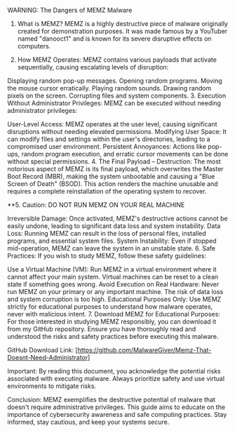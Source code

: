 WARNING: The Dangers of MEMZ Malware

1. What is MEMZ?
MEMZ is a highly destructive piece of malware originally created for demonstration purposes. It was made famous by a YouTuber named "danooct1" and is known for its severe disruptive effects on computers.

2. How MEMZ Operates:
MEMZ contains various payloads that activate sequentially, causing escalating levels of disruption:

Displaying random pop-up messages.
Opening random programs.
Moving the mouse cursor erratically.
Playing random sounds.
Drawing random pixels on the screen.
Corrupting files and system components.
3. Execution Without Administrator Privileges:
MEMZ can be executed without needing administrator privileges:

User-Level Access: MEMZ operates at the user level, causing significant disruptions without needing elevated permissions.
Modifying User Space: It can modify files and settings within the user's directories, leading to a compromised user environment.
Persistent Annoyances: Actions like pop-ups, random program execution, and erratic cursor movements can be done without special permissions.
4. The Final Payload – Destruction:
The most notorious aspect of MEMZ is its final payload, which overwrites the Master Boot Record (MBR), making the system unbootable and causing a "Blue Screen of Death" (BSOD). This action renders the machine unusable and requires a complete reinstallation of the operating system to recover.

**5. Caution: DO NOT RUN MEMZ ON YOUR REAL MACHINE

Irreversible Damage: Once activated, MEMZ's destructive actions cannot be easily undone, leading to significant data loss and system instability.
Data Loss: Running MEMZ can result in the loss of personal files, installed programs, and essential system files.
System Instability: Even if stopped mid-operation, MEMZ can leave the system in an unstable state.
6. Safe Practices:
If you wish to study MEMZ, follow these safety guidelines:

Use a Virtual Machine (VM): Run MEMZ in a virtual environment where it cannot affect your main system. Virtual machines can be reset to a clean state if something goes wrong.
Avoid Execution on Real Hardware: Never run MEMZ on your primary or any important machine. The risk of data loss and system corruption is too high.
Educational Purposes Only: Use MEMZ strictly for educational purposes to understand how malware operates, never with malicious intent.
7. Download MEMZ for Educational Purposes:
For those interested in studying MEMZ responsibly, you can download it from my GitHub repository. Ensure you have thoroughly read and understood the risks and safety practices before executing this malware.

GitHub Download Link: [https://github.com/MalwareGiver/Memz-That-Doesnt-Need-Administrator]

Important:
By reading this document, you acknowledge the potential risks associated with executing malware. Always prioritize safety and use virtual environments to mitigate risks.

Conclusion:
MEMZ exemplifies the destructive potential of malware that doesn't require administrative privileges. This guide aims to educate on the importance of cybersecurity awareness and safe computing practices. Stay informed, stay cautious, and keep your systems secure.
